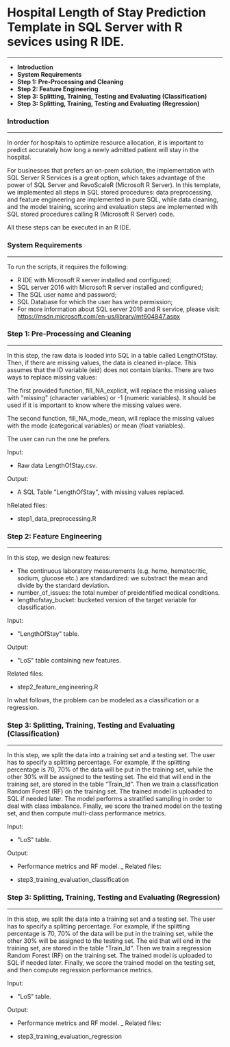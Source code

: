 # Hospital Length of Stay Prediction Template in SQL Server with R sevices using R IDE. 
--------------------------
 * **Introduction**
 * **System Requirements**
 * **Step 1: Pre-Processing and Cleaning**
 * **Step 2: Feature Engineering**
 * **Step 3: Splitting, Training, Testing and Evaluating (Classification)**
 * **Step 3: Splitting, Training, Testing and Evaluating (Regression)**

### Introduction
-------------------------

In order for hospitals to optimize resource allocation, it is important to predict accurately how long a newly admitted patient will stay in the hospital.

For businesses that prefers an on-prem solution, the implementation with SQL Server R Services is a great option, which takes advantage of the power of SQL Server and RevoScaleR (Microsoft R Server). In this template, we implemented all steps in SQL stored procedures: data preprocessing, and feature engineering are implemented in pure SQL, while data cleaning, and the model training, scoring and evaluation steps are implemented with SQL stored procedures calling R (Microsoft R Server) code. 

All these steps can be executed in an R IDE. 

### System Requirements
-----------------------

To run the scripts, it requires the following:
 * R IDE with Microsoft R server installed and configured;
 * SQL server 2016 with Microsoft R server installed and configured;
 * The SQL user name and password;
 * SQL Database for which the user has write permission;
 * For more information about SQL server 2016 and R service, please visit: https://msdn.microsoft.com/en-us/library/mt604847.aspx


### Step 1: Pre-Processing and Cleaning
-------------------------

In this step, the raw data is loaded into SQL in a table called LengthOfStay. Then, if there are missing values, the data is cleaned in-place. This assumes that the ID variable (eid) does not contain blanks. 
There are two ways to replace missing values:

The first provided function, fill_NA_explicit, will replace the missing values with "missing" (character variables) or -1 (numeric variables). It should be used if it is important to know where the missing values were.

The second function, fill_NA_mode_mean, will replace the missing values with the mode (categorical variables) or mean (float variables).

The user can run the one he prefers. 

Input:
* Raw data LengthOfStay.csv.

Output:
* A SQL Table "LengthOfStay", with missing values replaced.

hRelated files:
* step1_data_preprocessing.R

### Step 2: Feature Engineering
-------------------------

In this step, we design new features:  

* The continuous laboratory measurements (e.g. hemo, hematocritic, sodium, glucose etc.) are standardized: we substract the mean and divide by the standard deviation. 
* number_of_issues: the total number of preidentified medical conditions.
* lengthofstay_bucket: bucketed version of the target variable for classification.

Input:

* "LengthOfStay" table.

Output:

* "LoS" table containing new features.

Related files:

* step2_feature_engineering.R

In what follows, the problem can be modeled as a classification or a regression. 

### Step 3: Splitting, Training, Testing and Evaluating (Classification)
-------------------------

In this step, we split the data into a training set and a testing set. The user has to specify a splitting percentage. For example, if the splitting percentage is 70, 70% of the data will be put in the training set, while the other 30% will be assigned to the testing set. The eid that will end in the training set, are stored in the table “Train_Id”.
Then we train a classification Random Forest (RF) on the training set. The trained model is uploaded to SQL if needed later. The model performs a stratified sampling in order to deal with class imbalance.
Finally, we score the trained model on the testing set, and then compute multi-class performance metrics. 

Input:

* "LoS" table.

Output:

* Performance metrics and RF model.
_
Related files:

* step3_training_evaluation_classification

### Step 3: Splitting, Training, Testing and Evaluating (Regression)
-------------------------

In this step, we split the data into a training set and a testing set. The user has to specify a splitting percentage. For example, if the splitting percentage is 70, 70% of the data will be put in the training set, while the other 30% will be assigned to the testing set. The eid that will end in the training set, are stored in the table “Train_Id”.
Then we train a regression Random Forest (RF) on the training set. The trained model is uploaded to SQL if needed later. 
Finally, we score the trained model on the testing set, and then compute regression performance metrics.

Input:

* "LoS" table.

Output:

* Performance metrics and RF model.
_
Related files:

* step3_training_evaluation_regression



